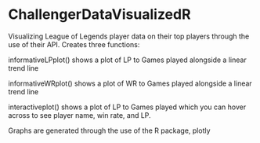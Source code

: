 # ChallengerDataVisualizedR
Visualizing League of Legends player data on their top players through the use of their API. Creates three functions:

informativeLPplot() shows a plot of LP to Games played alongside a linear trend line

informativeWRplot() shows a plot of WR to Games played alongside a linear trend line

interactiveplot() shows a plot of LP to Games played which you can hover across to see player name, win rate, and LP.

Graphs are generated through the use of the R package, plotly
